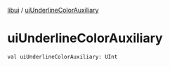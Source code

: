 [libui](README.md) / [uiUnderlineColorAuxiliary](ui-underline-color-auxiliary.md)

# uiUnderlineColorAuxiliary

`val uiUnderlineColorAuxiliary: UInt`